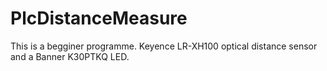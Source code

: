 # PlcDistanceMeasure
This is a begginer programme. Keyence LR-XH100 optical distance sensor and a Banner K30PTKQ LED.
